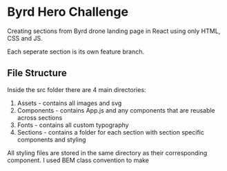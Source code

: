 # Byrd Hero Challenge

Creating sections from Byrd drone landing page in React using only HTML, CSS and JS.

Each seperate section is its own feature branch.

## File Structure

Inside the src folder there are 4 main directories:

1. Assets - contains all images and svg
2. Components - contains App.js and any components that are reusable across sections
3. Fonts - contains all custom typography
4. Sections - contains a folder for each section with section specific components and styling

All styling files are stored in the same directory as their corresponding component. I used BEM class convention to make
